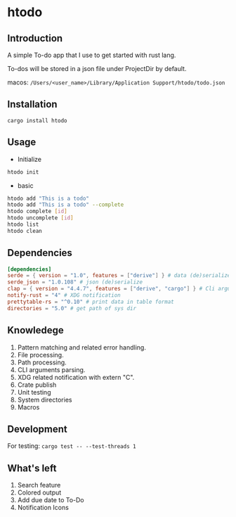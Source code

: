 # htodo

## Introduction

A simple To-do app that I use to get started with rust lang.

To-dos will be stored in a json file under ProjectDir by default.

macos: `/Users/<user_name>/Library/Application Support/htodo/todo.json`

## Installation

`cargo install htodo`

## Usage

* Initialize

```bash
htodo init
```

* basic
```bash
htodo add "This is a todo"
htodo add "This is a todo" --complete
htodo complete [id]
htodo uncomplete [id]
htodo list
htodo clean
```

## Dependencies

```toml
[dependencies]
serde = { version = "1.0", features = ["derive"] } # data (de)serialize
serde_json = "1.0.108" # json (de)serialize
clap = { version = "4.4.7", features = ["derive", "cargo"] } # Cli argument parser
notify-rust = "4" # XDG notification
prettytable-rs = "^0.10" # print data in table format
directories = "5.0" # get path of sys dir
```

## Knowledege
1. Pattern matching and related error handling.
2. File processing.
3. Path processing.
4. CLI arguments parsing.
5. XDG related notification with extern "C".
6. Crate publish
7. Unit testing
8. System directories
9. Macros


## Development

For testing:
`cargo test -- --test-threads 1`


## What's left
1. Search feature
2. Colored output
3. Add due date to To-Do
4. Notification Icons
